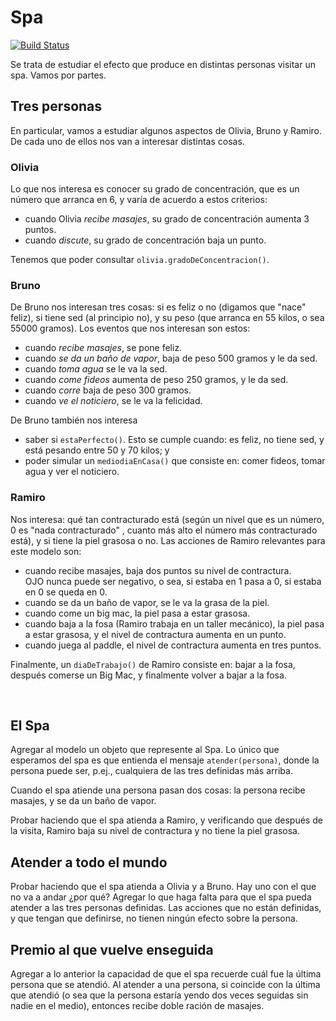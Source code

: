 # Spa
 
[![Build Status](https://travis-ci.org/wollok/spa.svg?branch=master)](https://travis-ci.org/wollok/spa)


Se trata de estudiar el efecto que produce en distintas personas visitar un spa. Vamos por partes.


## Tres personas

En particular, vamos a estudiar algunos aspectos de Olivia, Bruno y Ramiro. De cada uno de ellos
 nos van a interesar distintas cosas.


### Olivia
Lo que nos interesa es conocer su grado de concentración, que es un número que arranca en 6, y
 varía de acuerdo a estos criterios:
- cuando Olivia _recibe masajes_, su grado de concentración aumenta 3 puntos.
- cuando _discute_, su grado de concentración baja un punto.

Tenemos que poder consultar `olivia.gradoDeConcentracion()`.


### Bruno
De Bruno nos interesan tres cosas: si es feliz o no (digamos que "nace" feliz), si tiene sed
 (al principio no), y su peso (que arranca en 55 kilos, o sea 55000 gramos). Los eventos que
  nos interesan son estos:
- cuando _recibe masajes_, se pone feliz.
- cuando _se da un baño de vapor_, baja de peso 500 gramos y le da sed.
- cuando _toma agua_ se le va la sed.
- cuando _come fideos_ aumenta de peso 250 gramos, y le da sed.
- cuando _corre_ baja de peso 300 gramos.
- cuando _ve el noticiero_, se le va la felicidad.

De Bruno también nos interesa 
- saber si `estaPerfecto()`. Esto se cumple cuando: es feliz, no tiene sed, y está pesando
 entre 50 y 70 kilos; y
- poder simular un `mediodiaEnCasa()` que consiste en: comer fideos, tomar agua y ver el noticiero.



### Ramiro
Nos interesa: qué tan contracturado está (según un nivel que es un número, 0 es "nada contracturado"
, cuanto más alto el número más contracturado está), y si tiene la piel grasosa o no. Las acciones
 de Ramiro relevantes para este modelo son:
- cuando recibe masajes, baja dos puntos su nivel de contractura. <br> OJO nunca puede ser
 negativo, o sea, si estaba en 1 pasa a 0, si estaba en 0 se queda en 0.
- cuando se da un baño de vapor, se le va la grasa de la piel.
- cuando come un big mac, la piel pasa a estar grasosa.
- cuando baja a la fosa (Ramiro trabaja en un taller mecánico), la piel pasa a estar grasosa,
 y el nivel de contractura aumenta en un punto.
- cuando juega al paddle, el nivel de contractura aumenta en tres puntos.

Finalmente, un `diaDeTrabajo()` de Ramiro consiste en: bajar a la fosa, después comerse un
 Big Mac, y finalmente volver a bajar a la fosa.

<br>

## El Spa

Agregar al modelo un objeto que represente al Spa. Lo único que esperamos del spa es que
 entienda el mensaje `atender(persona)`, donde la persona puede ser, p.ej., cualquiera de las
  tres definidas más arriba.

Cuando el spa atiende una persona pasan dos cosas: la persona recibe masajes, y se da un baño
 de vapor.

Probar haciendo que el spa atienda a Ramiro, y verificando que después de la visita, Ramiro
 baja su nivel de contractura y no tiene la piel grasosa.


## Atender a todo el mundo

Probar haciendo que el spa atienda a Olivia y a Bruno. Hay uno con el que no va a andar
 ¿por qué? Agregar lo que haga falta para que el spa pueda atender a las tres personas definidas.
  Las acciones que no están definidas, y que tengan que definirse, no tienen ningún efecto
   sobre la persona. 



## Premio al que vuelve enseguida

Agregar a lo anterior la capacidad de que el spa recuerde cuál fue la última persona que
 se atendió.
Al atender a una persona, si coincide con la última que atendió (o sea que la persona estaría
 yendo dos veces seguidas sin nadie en el medio), entonces recibe doble ración de masajes.  








